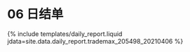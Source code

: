 # 06 日结单

{% include  templates/daily_report.liquid jdata=site.data.daily_report.trademax_205498_20210406 %}